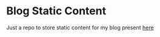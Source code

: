 # Blog Static Content

Just a repo to store static content for my blog present [here](https://blog.deepjyoti30.dev)
